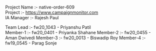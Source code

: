 Project Name  :-   native-order-609                   
Project       :-   https://www.campaignmonitor.com    
IA Manager    :-   Rajesh Paul                        


Team Lead     :-   fw20_1043 - Priyanshu Patil     
Member-1      :-   fw20_0401 - Priyanka Shahane
Member-2      :-   fw20_0455 - Aman Dwivedi
Member-3      :-   fw20_0013 - Biswadip Roy
Member-4      :-   fw19_0545 - Parag Sonje
